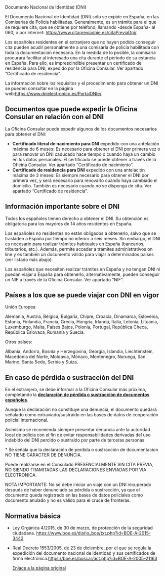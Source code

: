  Documento Nacional de Identidad (DNI)

  El Documento Nacional de Identidad (DNI) sólo se expide en España, en las Comisarías de Policía habilitadas. Generalmente, es un trámite para el que se requiere cita, que se obtiene por teléfono, llamando -desde España- al 060, o por internet: <https://www.citapreviadnie.es/citaPreviaDni/>

 Los españoles residentes en el extranjero que no hayan podido conseguir cita pueden acudir personalmente a una comisaría de policía habilitada con toda la documentación necesaria. En la medida de lo posible, la comisaría procurará facilitar al interesado una cita durante el período de su estancia en España. Para ello, es imprescindible presentar un certificado de residencia para DNI, expedido por la Oficina Consular. Ver apartado “Certificado de residencia”.

 La información sobre los requisitos y el procedimiento para obtener un DNI se pueden consultar en la página web:<https://www.dnielectronico.es/PortalDNIe/>

 Documentos que puede expedir la Oficina Consular en relación con el DNI
-----------------------------------------------------------------------

 La Oficina Consular puede expedir algunos de los documentos necesarios para obtener el DNI:

 * **Certificado literal de nacimiento para DNI** expedido con una antelación máxima de 6 meses: Es necesario para obtener el DNI por primera vez o para renovar un DNI caducado hace tiempo o cuando haya un cambio en los datos personales. El certificado se puede obtener a través de la Oficina Consular. Ver apartado “Certificado de nacimiento”.
* **Certificado de residencia para DNI** expedido con una antelación máxima de 3 meses: Es siempre necesario para obtener el DNI por primera vez, y será necesario para renovarlo cuando haya cambiado el domicilio. También es necesario cuando no se disponga de cita. Ver apartado “Certificado de residencia”.

 Información importante sobre el DNI
-----------------------------------

 Todos los españoles tienen derecho a obtener el DNI. Su obtención es obligatoria para los mayores de 14 años residentes en España. 

 Los españoles no residentes no están obligados a obtenerlo, salvo que se trasladen a España por tiempo no inferior a seis meses. Sin embargo, el DNI es necesario para realizar trámites habituales en España (bancarios, tributarios, etc.). Además, permite acceder a trámites administrativos on line y es también un documento válido para viajar a determinados países (ver listado más abajo). 

 Los españoles que necesiten realizar trámites en España y no tengan DNI ni puedan viajar a España para obtenerlo, alternativamente, pueden conseguir un NIF a través de la Oficina Consular. Ver apartado “NIF”. 

 Países a los que se puede viajar con DNI en vigor
-------------------------------------------------

 Unión Europea:

 Alemania, Austria, Bélgica, Bulgaria, Chipre, Croacia, Dinamarca, Eslovenia, Estonia, Finlandia, Francia, Grecia, Hungría, Irlanda, Italia, Letonia, Lituania, Luxemburgo, Malta, Países Bajos, Polonia, Portugal, República Checa, República Eslovaca, Rumanía y Suecia.

 Otros países:

 Albania, Andorra, Bosnia y Herzegovina, Georgia, Islandia, Liechtenstein, Macedonia del Norte, Moldavia, Mónaco, Montenegro, Noruega, San Marino, Santa Sede, Serbia y Suiza.

 En caso de pérdida o sustracción del DNI
----------------------------------------

 En el extranjero, se debe informar a la Oficina Consular más próxima, completando la **[declaración de pérdida o sustracción de documentos españoles](https://www.exteriores.gob.es/Documents/DocumentosSC/Pasaportes%20y%20otros%20documentos/DeclaracionPerdida.pdf)**. 

 Aunque la declaración no constituye una denuncia, el documento quedará señalado como extraviado/sustraído en las bases de datos de cooperación policial internacional.

 Asimismo se recomienda siempre presentar denuncia ante la autoridad local de policía con el fin de evitar responsabilidades derivadas del uso indebido del DNI perdido o sustraído por parte de terceras personas.

 \* Se señala que la declaración de perdida o sustracción de documentacion NO TIENE CARACTER DE DENUNCIA.

Puede realizarse en el Consulado PRESENCIALMENTE SIN CITA PREVIA, NO SIENDO TRAMITADAS LAS DECLARACIONES ENVIADAS POR VIA ELECTRONICA.

 NOTA IMPORTANTE: No se debe iniciar un viaje con un DNI recuperado después de haber denunciado su pérdida o sustracción, ya que el documento queda registrado en las bases de datos policiales como documento anulado y no es válido para el cruce de fronteras.

 Normativa básica
----------------

 * Ley Orgánica 4/2015, de 30 de marzo, de protección de la seguridad ciudadana. <https://www.boe.es/diario_boe/txt.php?id=BOE-A-2015-3442>
* Real Decreto 1553/2005, de 23 de diciembre, por el que se regula la expedición del documento nacional de identidad y sus certificados de firma electrónica.<https://boe.es/buscar/act.php?id=BOE-A-2005-21163>

  [Enlace a la página original](https://www.exteriores.gob.es/Consulados/amsterdam/es/ServiciosConsulares/Paginas/index.aspx?scco=Pa%C3%ADses+Bajos&scd=9&scca=Pasaportes%20y%20otros%20documentos&scs=Documento%20Nacional%20de%20Identidad%20%28DNI%29)